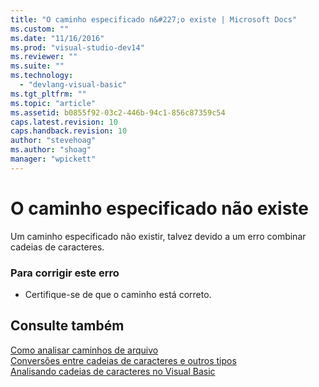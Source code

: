 ```yaml
---
title: "O caminho especificado n&#227;o existe | Microsoft Docs"
ms.custom: ""
ms.date: "11/16/2016"
ms.prod: "visual-studio-dev14"
ms.reviewer: ""
ms.suite: ""
ms.technology: 
  - "devlang-visual-basic"
ms.tgt_pltfrm: ""
ms.topic: "article"
ms.assetid: b0855f92-03c2-446b-94c1-856c87359c54
caps.latest.revision: 10
caps.handback.revision: 10
author: "stevehoag"
ms.author: "shoag"
manager: "wpickett"
---
```

# O caminho especificado n&#227;o existe
Um caminho especificado não existir, talvez devido a um erro combinar cadeias de caracteres.  
  
### Para corrigir este erro  
  
-   Certifique\-se de que o caminho está correto.  
  
## Consulte também  
 [Como analisar caminhos de arquivo](../../visual-basic/developing-apps/programming/drives-directories-files/how-to-parse-file-paths.md)   
 [Conversões entre cadeias de caracteres e outros tipos](../../visual-basic/programming-guide/language-features/data-types/conversions-between-strings-and-other-types.md)   
 [Analisando cadeias de caracteres no Visual Basic](http://msdn.microsoft.com/pt-br/927a4b26-5388-458c-85d8-aaf0851457e3)